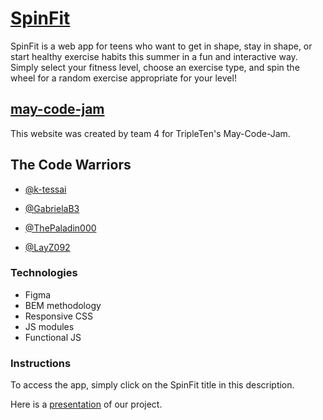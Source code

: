 # [SpinFit](https://thepaladin000.github.io/may-code-jam/)

SpinFit is a web app for teens who want to get in shape, stay in shape, or start healthy exercise habits this summer in a fun and interactive way. Simply select your fitness level, choose an exercise type, and spin the wheel for a random exercise appropriate for your level!

## [may-code-jam](https://youtube.com/live/DbwVFzvWWEw?feature=share)

This website was created by team 4 for TripleTen's May-Code-Jam.

## The Code Warriors

- [@k-tessai](https://github.com/k-tessai/k-tessai)

- [@GabrielaB3](https://github.com/GabrielaB3)

- [@ThePaladin000](https://github.com/ThePaladin000)

- [@LayZ092](https://github.com/LayZ092)

### Technologies

- Figma
- BEM methodology
- Responsive CSS
- JS modules
- Functional JS

### Instructions

To access the app, simply click on the SpinFit title in this description.

Here is a [presentation](https://drive.google.com/file/d/1TzKztp8Pmj9nvg_tGeL4hOIf7fhT7abs/view) of our project.
